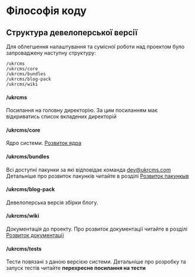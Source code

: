 Філософія коду
=================

## Структура девелоперської версії 

Для облегшення налаштування та сумісної роботи над проектом було 
запроваджену наступну структуру:
```	
/ukrcms
/ukrcms/core
/ukrcms/bundles
/ukrcms/blog-pack
/ukrcms/wiki
```
#### /ukrcms
Посилання на головну директорію. За цим посиланням має відкриватись список вкладених директорій
  
#### /ukrcms/core
Ядро системи. [Розвиток ядра](core.md)

#### /ukrcms/bundles
Всі доступні пакунки за які відповідає команда dev@ukrcms.com
Детальніше про розвиток пакунків читайте в розділі [Розвиток пакункыв](bundles.md)

#### /ukrcms/blog-pack
Девелоперська версія збірки блогу.  

#### /ukrcms/wiki
Документація до проекту. Про розвиток документації читайте в розділі 
[Розвиток документації](/wiki/contributing/documentation/index.md)

#### /ukrcms/tests 
Тести повязані з даною версією системи. Детальніше про розробку та запуск тестів 
читайте __перехресне посилання на тести__ 

